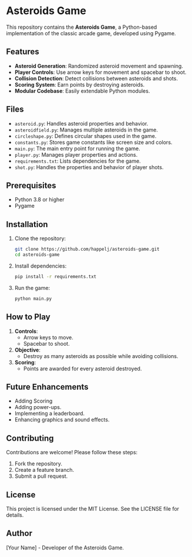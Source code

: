 # Asteroids Game

This repository contains the **Asteroids Game**, a Python-based implementation of the classic arcade game, developed using Pygame.

## Features
- **Asteroid Generation**: Randomized asteroid movement and spawning.
- **Player Controls**: Use arrow keys for movement and spacebar to shoot.
- **Collision Detection**: Detect collisions between asteroids and shots.
- **Scoring System**: Earn points by destroying asteroids.
- **Modular Codebase**: Easily extendable Python modules.

## Files
- `asteroid.py`: Handles asteroid properties and behavior.
- `asteroidfield.py`: Manages multiple asteroids in the game.
- `circleshape.py`: Defines circular shapes used in the game.
- `constants.py`: Stores game constants like screen size and colors.
- `main.py`: The main entry point for running the game.
- `player.py`: Manages player properties and actions.
- `requirements.txt`: Lists dependencies for the game.
- `shot.py`: Handles the properties and behavior of player shots.

## Prerequisites
- Python 3.8 or higher
- Pygame

## Installation
1. Clone the repository:
   ```bash
   git clone https://github.com/happelj/asteroids-game.git
   cd asteroids-game
   ```
2. Install dependencies:
   ```bash
   pip install -r requirements.txt
   ```
3. Run the game:
   ```bash
   python main.py
   ```

## How to Play
1. **Controls**:
   - Arrow keys to move.
   - Spacebar to shoot.
2. **Objective**:
   - Destroy as many asteroids as possible while avoiding collisions.
3. **Scoring**:
   - Points are awarded for every asteroid destroyed.

## Future Enhancements
- Adding Scoring
- Adding power-ups.
- Implementing a leaderboard.
- Enhancing graphics and sound effects.

## Contributing
Contributions are welcome! Please follow these steps:
1. Fork the repository.
2. Create a feature branch.
3. Submit a pull request.

## License
This project is licensed under the MIT License. See the LICENSE file for details.

## Author
[Your Name] - Developer of the Asteroids Game.
